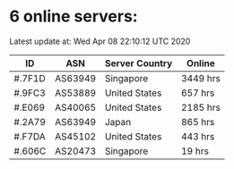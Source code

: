 # 6 online servers:

Latest update at: Wed Apr 08 22:10:12 UTC 2020

| ID | ASN | Server Country | Online |
| -- | --- | -------------- | ------ |
| #.7F1D | AS63949 | Singapore | 3449 hrs |
| #.9FC3 | AS53889 | United States | 657 hrs |
| #.E069 | AS40065 | United States | 2185 hrs |
| #.2A79 | AS63949 | Japan | 865 hrs |
| #.F7DA | AS45102 | United States | 443 hrs |
| #.606C | AS20473 | Singapore | 19 hrs |

